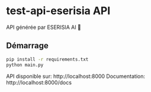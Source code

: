 # test-api-eserisia API

API générée par ESERISIA AI 🤖

## Démarrage

```bash
pip install -r requirements.txt
python main.py
```

API disponible sur: http://localhost:8000
Documentation: http://localhost:8000/docs